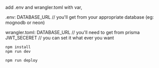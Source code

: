 add .env and wrangler.toml with var,

.env: 
    DATABASE_URL // you'll get from your appropriate database (eg: mognodb or neon)

wrangler.toml: 
    DATABASE_URL // you'll need to get from prisma 
    JWT_SECERET // you can set it what ever you want

```
npm install
npm run dev
```

```
npm run deploy
```
